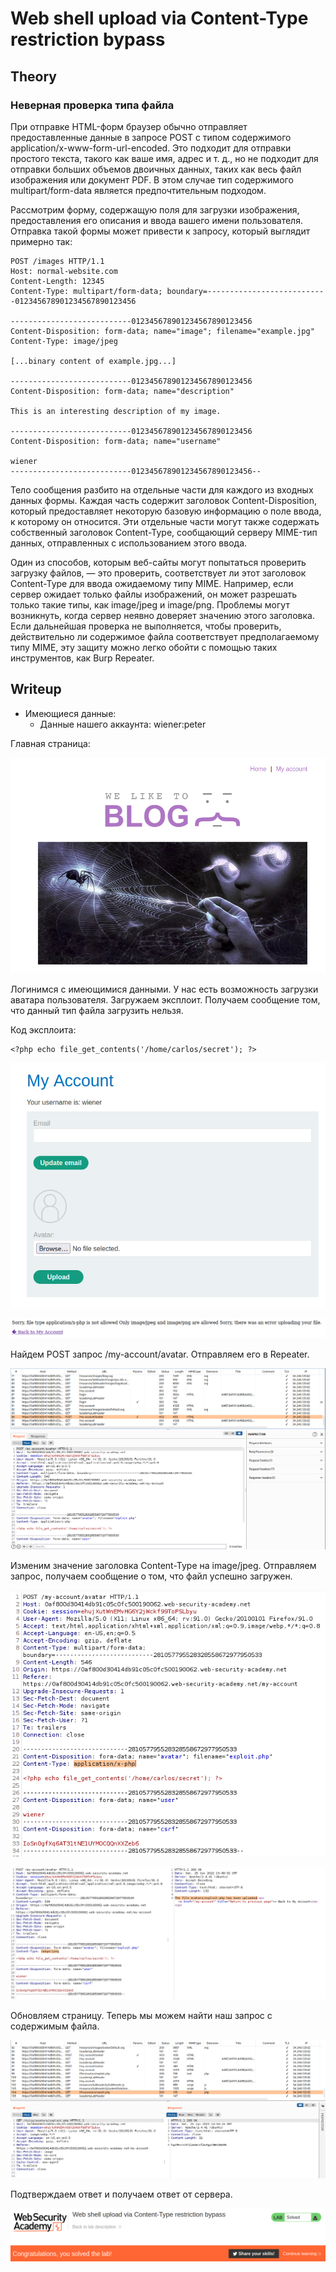 # Web shell upload via Content-Type restriction bypass

## Theory

<h3>Неверная проверка типа файла</h3>

При отправке HTML-форм браузер обычно отправляет предоставленные данные в запросе POST с типом содержимого application/x-www-form-url-encoded. Это подходит для отправки простого текста, такого как ваше имя, адрес и т. д., но не подходит для отправки больших объемов двоичных данных, таких как весь файл изображения или документ PDF. В этом случае тип содержимого multipart/form-data является предпочтительным подходом.

Рассмотрим форму, содержащую поля для загрузки изображения, предоставления его описания и ввода вашего имени пользователя. Отправка такой формы может привести к запросу, который выглядит примерно так:
```
POST /images HTTP/1.1
Host: normal-website.com
Content-Length: 12345
Content-Type: multipart/form-data; boundary=---------------------------012345678901234567890123456

---------------------------012345678901234567890123456
Content-Disposition: form-data; name="image"; filename="example.jpg"
Content-Type: image/jpeg

[...binary content of example.jpg...]

---------------------------012345678901234567890123456
Content-Disposition: form-data; name="description"

This is an interesting description of my image.

---------------------------012345678901234567890123456
Content-Disposition: form-data; name="username"

wiener
---------------------------012345678901234567890123456--
```

Тело сообщения разбито на отдельные части для каждого из входных данных формы. Каждая часть содержит заголовок Content-Disposition, который предоставляет некоторую базовую информацию о поле ввода, к которому он относится. Эти отдельные части могут также содержать собственный заголовок Content-Type, сообщающий серверу MIME-тип данных, отправленных с использованием этого ввода.

Один из способов, которым веб-сайты могут попытаться проверить загрузку файлов, — это проверить, соответствует ли этот заголовок Content-Type для ввода ожидаемому типу MIME. Например, если сервер ожидает только файлы изображений, он может разрешать только такие типы, как image/jpeg и image/png. Проблемы могут возникнуть, когда сервер неявно доверяет значению этого заголовка. Если дальнейшая проверка не выполняется, чтобы проверить, действительно ли содержимое файла соответствует предполагаемому типу MIME, эту защиту можно легко обойти с помощью таких инструментов, как Burp Repeater.

## Writeup

* Имеющиеся данные: 
    * Данные нашего аккаунта: wiener:peter

Главная страница:

![](https://github.com/fobblified/Writeups/blob/main/Portswigger/File_upload_vulnerabilities/Web_shell_upload_via_Content-Type_restriction_bypass/assets/1.png)

Логинимся c имеющимися данными. У нас есть возможность загрузки аватара пользователя. Загружаем эксплоит. Получаем сообщение том, что данный тип файла загрузить нельзя.

Код эксплоита:
```
<?php echo file_get_contents('/home/carlos/secret'); ?>
```

![](https://github.com/fobblified/Writeups/blob/main/Portswigger/File_upload_vulnerabilities/Web_shell_upload_via_Content-Type_restriction_bypass/assets/2.png)

![](https://github.com/fobblified/Writeups/blob/main/Portswigger/File_upload_vulnerabilities/Web_shell_upload_via_Content-Type_restriction_bypass/assets/3.png)

Найдем POST запрос /my-account/avatar. Отправляем его в Repeater.

![](https://github.com/fobblified/Writeups/blob/main/Portswigger/File_upload_vulnerabilities/Web_shell_upload_via_Content-Type_restriction_bypass/assets/4.png)

Изменим значение заголовка Content-Type на image/jpeg. Отправляем запрос, получаем сообщение о том, что файл успешно загружен.

![](https://github.com/fobblified/Writeups/blob/main/Portswigger/File_upload_vulnerabilities/Web_shell_upload_via_Content-Type_restriction_bypass/assets/5.png)

![](https://github.com/fobblified/Writeups/blob/main/Portswigger/File_upload_vulnerabilities/Web_shell_upload_via_Content-Type_restriction_bypass/assets/6.png)

Обновляем страницу. Теперь мы можем найти наш запрос с содержимым файла.

![](https://github.com/fobblified/Writeups/blob/main/Portswigger/File_upload_vulnerabilities/Web_shell_upload_via_Content-Type_restriction_bypass/assets/7.png)

Подтверждаем ответ и получаем ответ от сервера.

![](https://github.com/fobblified/Writeups/blob/main/Portswigger/File_upload_vulnerabilities/Web_shell_upload_via_Content-Type_restriction_bypass/assets/8.png)
